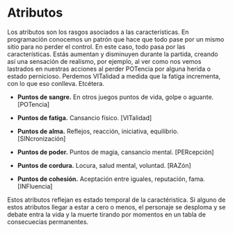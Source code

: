 
Atributos
=========

Los atributos son los rasgos asociados a las características. En programación conocemos un patrón que hace que todo pase por un mismo sitio para no perder el control. En este caso, todo pasa por las características. Estás aumentan y disminuyen durante la partida, creando así una sensación de realismo, por ejemplo, al ver como nos vemos lastrados en nuestras acciones al perder POTencia por alguna herida o estado pernicioso. Perdemos VITalidad a medida que la fatiga incrementa, con lo que eso conlleva. Etcétera.

* **Puntos de sangre.** En otros juegos puntos de vida, golpe o aguante. [POTencia]

* **Puntos de fatiga.** Cansancio físico. [VITalidad]

* **Puntos de alma.** Reflejos, reacción, iniciativa, equilibrio. [SINcronización]

* **Puntos de poder.** Puntos de magia, cansancio mental. [PERcepción]

* **Puntos de cordura.** Locura, salud mental, voluntad. [RAZón]

* **Puntos de cohesión.** Aceptación entre iguales, reputación, fama. [INFluencia]

Estos atributos reflejan es estado temporal de la caractéristica. Si alguno de estos atributos llegar a estar a cero o menos, el personaje se desploma y se debate entra la vida y la muerte tirando por momentos en un tabla de consecuecias permanentes.